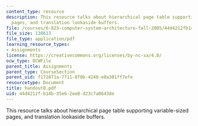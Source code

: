 ```yaml
---
content_type: resource
description: This resource talks about hierarchical page table supporting variable-sized
  pages, and translation lookaside buffers.
file: /courses/6-823-computer-system-architecture-fall-2005/44d4212fb14b35e62ee8d23c7a06438e_handout8.pdf
file_size: 138613
file_type: application/pdf
learning_resource_types:
- Assignments
license: https://creativecommons.org/licenses/by-nc-sa/4.0/
ocw_type: OCWFile
parent_title: Assignments
parent_type: CourseSection
parent_uid: f172871a-7711-8f0b-4240-e0a301ff7efe
resourcetype: Document
title: handout8.pdf
uid: 44d4212f-b14b-35e6-2ee8-d23c7a06438e
---
```

This resource talks about hierarchical page table supporting variable-sized pages, and translation lookaside buffers.